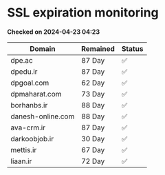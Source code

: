 # SSL expiration monitoring

**Checked on 2024-04-23 04:23**

| Domain | Remained | Status       |
|--------|----------|--------------|
| dpe.ac     | 87 Day   | ✅ |
| dpedu.ir     | 87 Day   | ✅ |
| dpgoal.com     | 62 Day   | ✅ |
| dpmaharat.com     | 73 Day   | ✅ |
| borhanbs.ir     | 88 Day   | ✅ |
| danesh-online.com     | 88 Day   | ✅ |
| ava-crm.ir     | 87 Day   | ✅ |
| darkoobjob.ir     | 30 Day   | ✅ |
| mettis.ir     | 67 Day   | ✅ |
| liaan.ir     | 72 Day   | ✅ |
